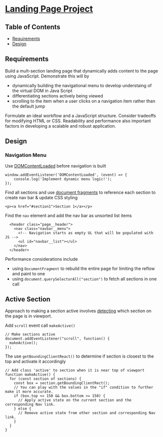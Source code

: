 # [Landing Page Project](https://rehmanz.github.io/landing-page-project/)

## Table of Contents

* [Requirements](#requirements)
* [Design](#design)

## Requirements

Build a mult-section landing page that dynamically adds content to the page using JavaScript. Demonstrate this will by 

- dynamically building the navigational menu to develop understaing of the virtual DOM in Java Script
- differentiating sections actively being viewed 
- scrolling to the item when a user clicks on a navigation item rather than the default jump

Formulate an ideal workflow and a JavaScript structure. Consider tradeoffs for modifying HTML or CSS. Readability and performance also important factors in developing a scalable and robust application.

## Design

### Navigation Menu

Use [DOMContentLoaded](https://developer.mozilla.org/en-US/docs/Web/API/Window/DOMContentLoaded_event) before navigation is built
```
window.addEventListener('DOMContentLoaded', (event) => {
    console.log('Implement dynamic menu logic!');
});
```

Find all sections and use [document fragments](https://developer.mozilla.org/en-US/docs/Learn/HTML/Introduction_to_HTML/Creating_hyperlinks) to reference each section to create nav bar & update CSS styling
```
<p><a href="#section1">Section 1</a></p>
```

Find the `nav` element and add the nav bar as unsorted list items
```
  <header class="page__header">
    <nav class="navbar__menu">
      <!-- Navigation starts as empty UL that will be populated with JS -->
      <ul id="navbar__list"></ul>
    </nav>
  </header>
```

Performance considerations include
- using `DocumentFragment` to rebuild the entire page for limiting the reflow and paint to one
- using `document.querySelectorAll("section")` to fetch all sections in one call


## Active Section

Approach to making a section active involves [detecting](https://knowledge.udacity.com/questions/85408#96950%20.) which section on the page is in viewport.

Add `scroll` event call `makeActive()`
```
// Make sections active
document.addEventListener("scroll", function() {
  makeActive();
});
```

The use `getBoundingClientReact()` to determine if section is closest to the top and activate it accordingly
```
// Add class 'active' to section when it is near top of viewport
function makeActive() {
  for (const section of sections) {
    const box = section.getBoundingClientRect();
    // You can play with the values in the "if" condition to further make it more accurate. 
    if (box.top <= 150 && box.bottom >= 150) {
      // Apply active state on the current section and the corresponding Nav link.
    } else {
      // Remove active state from other section and corresponding Nav link.
    }
  }
}
```